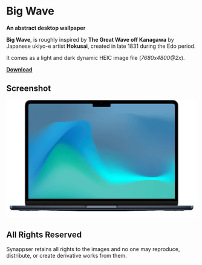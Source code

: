 # Big Wave

**An abstract desktop wallpaper**

**Big Wave**, is roughly inspired by **The Great Wave off Kanagawa** by Japanese ukiyo-e artist **Hokusai**, created in late 1831 during the Edo period.

It comes as a light and dark dynamic HEIC image file  (*7680x4800@2x*).

**[Download](./BigWave.heic?raw=true)**

## Screenshot

<img src="./BigWave@2x.gif?raw=true" width="526" />

## All Rights Reserved

Synappser retains all rights to the images and no one may reproduce, distribute, or create derivative works from them.
